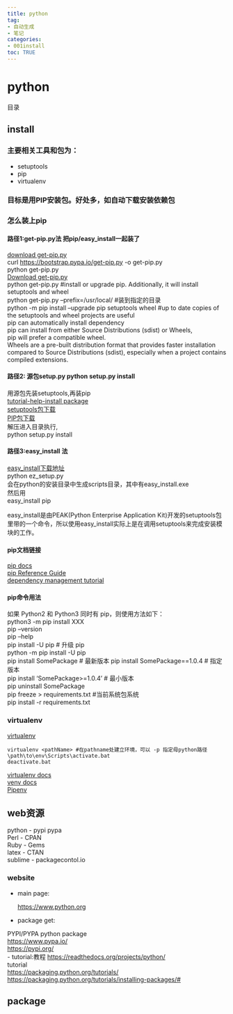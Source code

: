 ```yaml
---
title: python
tag: 
- 自动生成
- 笔记
categories:
- 001install
toc: TRUE
---
```

<h1 id="python">python</h1>
<div class="contents">
<p>目录</p>
</div>
<div class="section-numbering">

</div>
<h2 id="install">install</h2>
<h3 id="主要相关工具和包为">主要相关工具和包为：</h3>
<ul>
<li>setuptools</li>
<li>pip</li>
<li>virtualenv</li>
</ul>
<h3 id="目标是用pip安装包好处多如自动下载安装依赖包">目标是用PIP安装包。好处多，如自动下载安装依赖包</h3>
<h3 id="怎么装上pip">怎么装上pip</h3>
<h4 id="路径1get-pip.py法-把pipeasy_install一起装了">路径1:get-pip.py法 把pip/easy_install一起装了</h4>
<div class="line-block"><a href="https://bootstrap.pypa.io/get-pip.py">download get-pip.py</a><br />
curl <a href="https://bootstrap.pypa.io/get-pip.py">https://bootstrap.pypa.io/get-pip.py</a> -o get-pip.py<br />
python get-pip.py</div>
<div class="line-block"><a href="https://bootstrap.pypa.io/get-pip.py">Download get-pip.py</a><br />
python get-pip.py #install or upgrade pip. Additionally, it will install setuptools and wheel<br />
python get-pip.py –prefix=/usr/local/ #装到指定的目录<br />
python -m pip install –upgrade pip setuptools wheel #up to date copies of the setuptools and wheel projects are useful</div>
<div class="line-block">pip can automatically install dependency<br />
pip can install from either Source Distributions (sdist) or Wheels,<br />
pip will prefer a compatible wheel.<br />
Wheels are a pre-built distribution format that provides faster installation compared to Source Distributions (sdist), especially when a project contains compiled extensions.</div>
<h4 id="路径2-源包setup.py-python-setup.py-install">路径2: 源包setup.py python setup.py install</h4>
<div class="line-block">用源包先装setuptools,再装pip<br />
<a href="https://packaging.python.org/tutorials/installing-packages/">tutorial-help-install package</a><br />
<a href="https://pypi.org/project/setuptools/#files">setuptools包下载</a><br />
<a href="https://pypi.org/project/pip/#files">PIP包下载</a><br />
解压进入目录执行,<br />
python setup.py install</div>
<h4 id="路径3easy_install-法">路径3:easy_install 法</h4>
<div class="line-block"><a href="https://pypi.python.org/pypi/ez_setup">easy_install下载地址</a><br />
python ez_setup.py<br />
会在python的安装目录中生成scripts目录，其中有easy_install.exe</div>
<div class="line-block">然后用<br />
easy_install pip</div>
<p>easy_install是由PEAK(Python Enterprise Application Kit)开发的setuptools包里带的一个命令，所以使用easy_install实际上是在调用setuptools来完成安装模块的工作。</p>
<h4 id="pip文档链接">pip文档链接</h4>
<div class="line-block"><a href="https://pip.pypa.io/">pip docs</a><br />
<a href="https://pip.pypa.io/en/latest/reference/index.html">pip Reference Guide</a><br />
<a href="https://packaging.python.org/tutorials/managing-dependencies/#managing-dependencies">dependency management tutorial</a></div>
<h4 id="pip命令用法">pip命令用法</h4>
<div class="line-block">如果 Python2 和 Python3 同时有 pip，则使用方法如下：<br />
python3 -m pip install XXX</div>
<div class="line-block">pip –version<br />
pip –help<br />
pip install -U pip # 升级 pip<br />
python -m pip install -U pip<br />
pip install SomePackage # 最新版本 pip install SomePackage==1.0.4 # 指定版本<br />
pip install ‘SomePackage&gt;=1.0.4’ # 最小版本<br />
pip uninstall SomePackage</div>
<div class="line-block">pip freeze &gt; requirements.txt #当前系统包系统<br />
pip install -r requirements.txt</div>
<h3 id="virtualenv">virtualenv</h3>
<p><a href="https://pypi.org/project/virtualenv/#files">virtualenv</a></p>
<pre><code>virtualenv &lt;pathName&gt; #在pathname处建立环境，可以 -p 指定母python路径  
\path\to\env\Scripts\activate.bat  
deactivate.bat  </code></pre>
<div class="line-block"><a href="http://virtualenv.pypa.io/">virtualenv docs</a><br />
<a href="https://docs.python.org/3/library/venv.html">venv docs</a><br />
<a href="https://packaging.python.org/key_projects/#pipenv">Pipenv</a></div>
<h2 id="web资源">web资源</h2>
<div class="line-block">python - pypi pypa<br />
Perl - CPAN<br />
Ruby - Gems</div>
<div class="line-block">latex - CTAN<br />
sublime - packagecontol.io</div>
<h3 id="website">website</h3>
<ul>
<li><p>main page:</p>
<p><a href="https://www.python.org">https://www.python.org</a></p></li>
<li><p>package get:</p></li>
</ul>
<div class="line-block">PYPI/PYPA python package<br />
<a href="https://www.pypa.io/">https://www.pypa.io/</a><br />
<a href="https://pypi.org/">https://pypi.org/</a><br />
- tutorial:教程 <a href="https://readthedocs.org/projects/python/">https://readthedocs.org/projects/python/</a><br />
tutorial<br />
<a href="https://packaging.python.org/tutorials/">https://packaging.python.org/tutorials/</a><br />
<a href="https://packaging.python.org/tutorials/installing-packages/#">https://packaging.python.org/tutorials/installing-packages/#</a></div>
<h2 id="package">package</h2>
